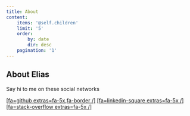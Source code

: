 ```yaml
---
title: About
content:
    items: '@self.children'
    limit: '5'
    order:
        by: date
        dir: desc
    pagination: '1'
---
```


## About Elias


Say hi to me on these social networks

[[fa=github extras=fa-5x,fa-border /]](https://github.com/Raboo) 
[[fa=linkedin-square extras=fa-5x /]](https://linkedin.com/in/elias82) 
[[fa=stack-overflow extras=fa-5x /]](https://stackoverflow.com/users/1425670/raboo) 
